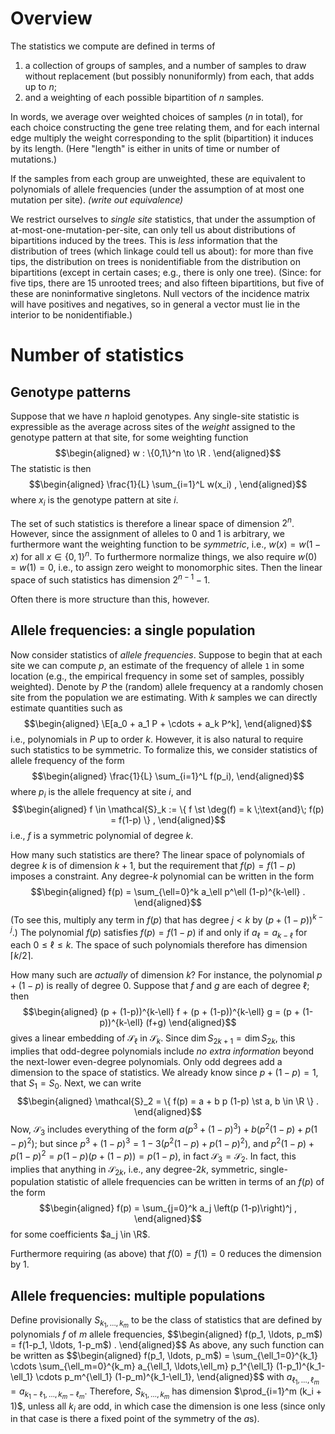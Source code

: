 
# Overview

The statistics we compute are defined in terms of

1. a collection of groups of samples, and a number of samples to draw without replacement (but possibly nonuniformly) from each, that adds up to $n$;
2. and a weighting of each possible bipartition of $n$ samples.

In words, we average over weighted choices of samples ($n$ in total),
for each choice constructing the gene tree relating them,
and for each internal edge multiply the weight corresponding to the split (bipartition) it induces by its length.
(Here "length" is either in units of time or number of mutations.)

If the samples from each group are unweighted,
these are equivalent to polynomials of allele frequencies
(under the assumption of at most one mutation per site).
*(write out equivalence)*

We restrict ourselves to *single site* statistics,
that under the assumption of at-most-one-mutation-per-site,
can only tell us about distributions of bipartitions induced by the trees.
This is *less* information that the distribution of trees
(which linkage could tell us about):
for more than five tips, the distribution on trees is nonidentifiable from the distribution on bipartitions
(except in certain cases; e.g., there is only one tree).
(Since: for five tips, there are 15 unrooted trees; and also fifteen bipartitions,
but five of these are noninformative singletons.
Null vectors of the incidence matrix will have positives and negatives,
so in general a vector must lie in the interior to be nonidentifiable.)


# Number of statistics

## Genotype patterns

Suppose that we have $n$ haploid genotypes.
Any single-site statistic is expressible as the average across sites
of the *weight* assigned to the genotype pattern at that site,
for some weighting function
$$\begin{aligned}
    w : \{0,1\}^n \to \R .
\end{aligned}$$
The statistic is then
$$\begin{aligned}
    \frac{1}{L} \sum_{i=1}^L w(x_i) ,
\end{aligned}$$
where $x_i$ is the genotype pattern at site $i$.

The set of such statistics is therefore a linear space of dimension $2^n$.
However, since the assignment of alleles to 0 and 1 is arbitrary,
we furthermore want the weighting function to be *symmetric*, 
i.e., $w(x) = w(1-x)$ for all $x \in \{0,1\}^n$.
To furthermore normalize things, we also require $w(0) = w(1) = 0$, i.e.,
to assign zero weight to monomorphic sites.
Then the linear space of such statistics has dimension $2^{n-1}-1$.

Often there is more structure than this, however.

## Allele frequencies: a single population

Now consider statistics of *allele frequencies*.
Suppose to begin that at each site we can compute $p$,
an estimate of the frequency of allele `1` in some location
(e.g., the empirical frequency in some set of samples, possibly weighted).
Denote by $P$ the (random) allele frequency at a randomly chosen site
from the population we are estimating.
With $k$ samples we can directly estimate quantities such as
$$\begin{aligned}
    \E[a_0 + a_1 P + \cdots + a_k P^k],
\end{aligned}$$
i.e., polynomials in $P$ up to order $k$.
However, it is also natural to require such statistics to be symmetric.
To formalize this, we consider statistics of allele frequency of the form
$$\begin{aligned}
    \frac{1}{L} \sum_{i=1}^L f(p_i),    
\end{aligned}$$
where $p_i$ is the allele frequency at site $i$, and
$$\begin{aligned}
    f \in \mathcal{S}_k := \{ f \st \deg(f) = k \;\text{and}\; f(p) = f(1-p) \} ,
\end{aligned}$$
i.e., $f$ is a symmetric polynomial of degree $k$.

How many such statistics are there?
The linear space of polynomials of degree $k$ is of dimension $k+1$, 
but the requirement that $f(p) = f(1-p)$ imposes a constraint.
Any degree-$k$ polynomial can be written in the form
$$\begin{aligned}
    f(p) = \sum_{\ell=0}^k a_\ell p^\ell (1-p)^{k-\ell} .
\end{aligned}$$
(To see this, multiply any term in $f(p)$ that has degree $j < k$ by $(p + (1-p))^{k-j}$.)
The polynomial $f(p)$ satisfies $f(p) = f(1-p)$ if and only if $a_\ell = a_{k-\ell}$
for each $0 \le \ell \le k$.
The space of such polynomials therefore has dimension $\lceil k/2 \rceil$.

How many such are *actually* of dimension $k$?
For instance, the polynomial $p + (1-p)$ is really of degree 0.
Suppose that $f$ and $g$ are each of degree $\ell$; then
$$\begin{aligned}
    (p + (1-p))^{k-\ell} f + (p + (1-p))^{k-\ell} g = (p + (1-p))^{k-\ell} (f+g)
\end{aligned}$$
gives a linear embedding of $\mathcal{S}_\ell$ in $\mathcal{S}_k$.
Since $\dim S_{2k+1} = \dim S_{2k}$, this implies that odd-degree polynomials include *no extra information*
beyond the next-lower even-degree polynomials.
Only odd degrees add a dimension to the space of statistics.
We already know since $p + (1-p) = 1$, that $S_1 = S_0$.
Next, we can write
$$\begin{aligned}
    \mathcal{S}_2 = \{ f(p) = a + b p (1-p) \st a, b \in \R \} .
\end{aligned}$$
Now, $\mathcal{S}_3$ includes everything of the form $a (p^3 + (1-p)^3) + b (p^2 (1-p) + p (1-p)^2)$;
but since $p^3 + (1-p)^3 = 1 - 3 (p^2 (1-p) + p (1-p)^2)$,
and $p^2 (1-p) + p (1-p)^2 = p (1-p)(p + (1-p)) = p(1-p)$,
in fact $\mathcal{S}_3 = \mathcal{S}_2$.
In fact, this implies that anything in $\mathcal{S}_{2k}$,
i.e., any degree-$2k$, symmetric, single-population statistic of allele frequencies 
can be written in terms of an $f(p)$ of the form
$$\begin{aligned}
    f(p) = \sum_{j=0}^k a_j \left(p (1-p)\right)^j ,
\end{aligned}$$
for some coefficients $a_j \in \R$.

Furthermore requiring (as above) that $f(0) = f(1) = 0$ reduces the dimension by 1.

## Allele frequencies: multiple populations

Define provisionally $S_{k_1, \ldots, k_m}$ to be the class of statistics 
that are defined by polynomials $f$ of $m$ allele frequencies,
$$\begin{aligned}
    f(p_1, \ldots, p_m$) = f(1-p_1, \ldots, 1-p_m$) .
\end{aligned}$$
As above, any such function can be written as
$$\begin{aligned}
    f(p_1, \ldots, p_m$) = \sum_{\ell_1=0}^{k_1} \cdots \sum_{\ell_m=0}^{k_m} a_{\ell_1, \ldots,\ell_m} p_1^{\ell_1} (1-p_1)^{k_1-\ell_1} \cdots p_m^{\ell_1} (1-p_m)^{k_1-\ell_1},
\end{aligned}$$
with $a_{\ell_1, \ldots, \ell_m} = a_{k_1-\ell_1, \ldots, k_m-\ell_m}$.
Therefore, $S_{k_1, \ldots, k_m}$ has dimension $\prod_{i=1}^m (k_i + 1)$,
unless all $k_i$ are odd, in which case the dimension is one less
(since only in that case is there a fixed point of the symmetry of the $a$s).


